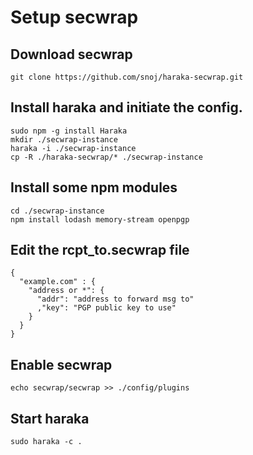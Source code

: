 # Setup secwrap

## Download secwrap

```
git clone https://github.com/snoj/haraka-secwrap.git
```

## Install haraka and initiate the config.
```
sudo npm -g install Haraka
mkdir ./secwrap-instance
haraka -i ./secwrap-instance
cp -R ./haraka-secwrap/* ./secwrap-instance 
```

## Install some npm modules
```
cd ./secwrap-instance
npm install lodash memory-stream openpgp
```

## Edit the rcpt_to.secwrap file

```
{
  "example.com" : {
    "address or *": {
      "addr": "address to forward msg to"
      ,"key": "PGP public key to use"
    }
  }
}
```

## Enable secwrap

```
echo secwrap/secwrap >> ./config/plugins
```

## Start haraka

```
sudo haraka -c . 
```

